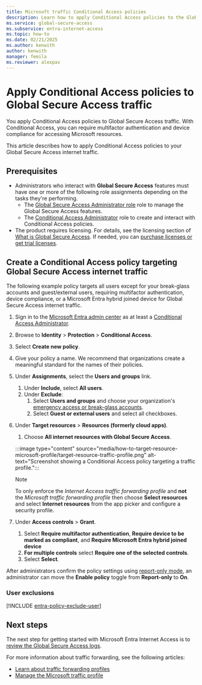 ```yaml
---
title: Microsoft traffic Conditional Access policies
description: Learn how to apply Conditional Access policies to the Global Secure Access traffic.
ms.service: global-secure-access
ms.subservice: entra-internet-access
ms.topic: how-to
ms.date: 02/21/2025
ms.author: kenwith
author: kenwith
manager: femila
ms.reviewer: alexpav
---
```

# Apply Conditional Access policies to Global Secure Access traffic

You apply Conditional Access policies to Global Secure Access traffic. With Conditional Access, you can require multifactor authentication and device compliance for accessing Microsoft resources. 

This article describes how to apply Conditional Access policies to your Global Secure Access internet traffic.

## Prerequisites

* Administrators who interact with **Global Secure Access** features must have one or more of the following role assignments depending on the tasks they're performing.
   * The [Global Secure Access Administrator role](../identity/role-based-access-control/permissions-reference.md#global-secure-access-administrator) role to manage the Global Secure Access features.
   * The [Conditional Access Administrator](../identity/role-based-access-control/permissions-reference.md#conditional-access-administrator) role to create and interact with Conditional Access policies.
* The product requires licensing. For details, see the licensing section of [What is Global Secure Access](overview-what-is-global-secure-access.md). If needed, you can [purchase licenses or get trial licenses](https://aka.ms/azureadlicense).

## Create a Conditional Access policy targeting Global Secure Access internet traffic

The following example policy targets all users except for your break-glass accounts and guest/external users, requiring multifactor authentication, device compliance, or a Microsoft Entra hybrid joined device for Global Secure Access internet traffic.

1. Sign in to the [Microsoft Entra admin center](https://entra.microsoft.com) as at least a [Conditional Access Administrator](../identity/role-based-access-control/permissions-reference.md#conditional-access-administrator).
1. Browse to **Identity** > **Protection** > **Conditional Access**.
1. Select **Create new policy**.
1. Give your policy a name. We recommend that organizations create a meaningful standard for the names of their policies.
1. Under **Assignments**, select the **Users and groups** link.
   1. Under **Include**, select **All users**.
   1. Under **Exclude**:
      1. Select **Users and groups** and choose your organization's [emergency access or break-glass accounts](#user-exclusions).
      1. Select **Guest or external users** and select all checkboxes.
1. Under **Target resources** > **Resources (formerly cloud apps)**.
   1. Choose **All internet resources with Global Secure Access**.

   :::image type="content" source="media/how-to-target-resource-microsoft-profile/target-resource-traffic-profile.png" alt-text="Screenshot showing a Conditional Access policy targeting a traffic profile.":::

   > [!NOTE]
   > To only enforce the *Internet Access traffic forwarding profile* and **not** the *Microsoft traffic forwarding profile* then choose **Select resources** and select **Internet resources** from the app picker and configure a security profile. 

1. Under **Access controls** > **Grant**.
   1. Select **Require multifactor authentication**, **Require device to be marked as compliant**, and **Require Microsoft Entra hybrid joined device**
   1. **For multiple controls** select **Require one of the selected controls**.
   1. Select **Select**.

After administrators confirm the policy settings using [report-only mode](../identity/conditional-access/concept-conditional-access-report-only.md), an administrator can move the **Enable policy** toggle from **Report-only** to **On**.

### User exclusions

[!INCLUDE [entra-policy-exclude-user](../includes/entra-policy-exclude-user.md)]

## Next steps

The next step for getting started with Microsoft Entra Internet Access is to [review the Global Secure Access logs](concept-global-secure-access-logs-monitoring.md).

For more information about traffic forwarding, see the following articles:

- [Learn about traffic forwarding profiles](concept-traffic-forwarding.md)
- [Manage the Microsoft traffic profile](how-to-manage-microsoft-profile.md)
